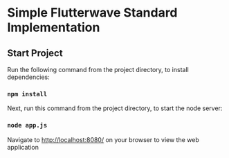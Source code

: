# Simple Flutterwave Standard Implementation

## Start Project

Run the following command from the project directory, to install dependencies:

### `npm install`

Next, run this command from the project directory, to start the node server:

### `node app.js`

Navigate to [http://localhost:8080/](http://localhost:8080/) on your browser to view the web application